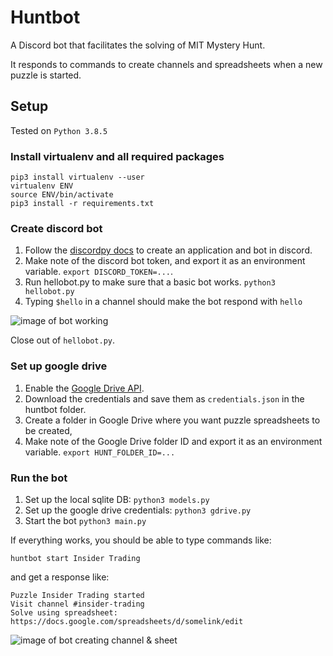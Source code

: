 # Huntbot

A Discord bot that facilitates the solving of MIT Mystery Hunt.

It responds to commands to create channels and spreadsheets when a new puzzle is started.

## Setup 

Tested on `Python 3.8.5`

### Install virtualenv and all required packages

```
pip3 install virtualenv --user
virtualenv ENV
source ENV/bin/activate
pip3 install -r requirements.txt
```

### Create discord bot

1. Follow the [discordpy docs](https://discordpy.readthedocs.io/en/latest/discord.html) to create an application and bot in discord.
1. Make note of the discord bot token, and export it as an environment variable. `export DISCORD_TOKEN=...`.
1. Run hellobot.py to make sure that a basic bot works. `python3 hellobot.py`
1. Typing `$hello` in a channel should make the bot respond with `hello`

![image of bot working](https://s3-us-west-2.amazonaws.com/vaibhav-imgshare/bottest_-_Discord_2020-12-31_11-51-09.jpg)

Close out of `hellobot.py`.

### Set up google drive

1. Enable the [Google Drive API](https://developers.google.com/drive/api/v3/enable-drive-api).
1. Download the credentials and save them as `credentials.json` in the huntbot folder.
1. Create a folder in Google Drive where you want puzzle spreadsheets to be created, 
1. Make note of the Google Drive folder ID and export it as an environment variable. `export HUNT_FOLDER_ID=...`

### Run the bot

1. Set up the local sqlite DB: `python3 models.py`
1. Set up the google drive credentials: `python3 gdrive.py`
1. Start the bot `python3 main.py`

If everything works, you should be able to type commands like:

```
huntbot start Insider Trading
```

and get a response like:
```
Puzzle Insider Trading started
Visit channel #insider-trading
Solve using spreadsheet: https://docs.google.com/spreadsheets/d/somelink/edit
```

![image of bot creating channel & sheet](https://s3-us-west-2.amazonaws.com/vaibhav-imgshare/bottest_-_Discord_2020-12-31_11-59-28.jpg)
